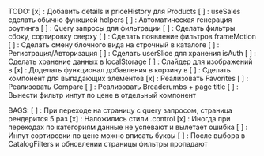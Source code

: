 TODO:
[х] : Добавить details и priceHistory для Products
[ ] : useSales сделать обычно функцией helpers
[ ] : Автоматическая генерация роутинга
[ ] : Query запросы для фильтрации
[ ] : Сделать фильтры сбоку, сортировку сверху
[ ] : Сделать появление фильтров frameMotion
[ ] : Сделать смену блочного вида на строчный в каталоге
[ ] : Регистрация/Авторизация
[ ] : Сделать userSlice для хранения isAuth
[ ] : Сделать хранение данных в localStorage
[ ] : Слайдер для изображений в <Product />
[x] : Доделать функционал добавления в корзину в <Product />
[ ] : Сделать компонент для выпадающих элементов
[x] : Реализовать Favorites
[ ] : Реализовать Compare
[ ] : Реализовать Breadcrumbs + page title
[ ] : Вынести фильтр инпут по цене в отдельный компонент

BAGS:
[ ] : При переходе на страницу с query запросом, страница рендерится 5 раз
[x] : Наложились стили .control
[x] : Иногда при переходах по категориям данные не успевают и вылетает ошибка
[ ] : Инпут сортировки по цене можно вписать буквы
[ ] : После выбора в CatalogFilters и обновлении страницы фильтры пропадают